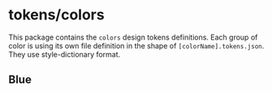 
# tokens/colors

This package contains the `colors` design tokens definitions.
Each group of color is using its own file definition in the shape of
`[colorName].tokens.json`. They use style-dictionary format.

## Blue

<dockit-css-showcases css-props-prefix="--blue" component-class="box" style-key="background-color"></dockit-css-showcases>